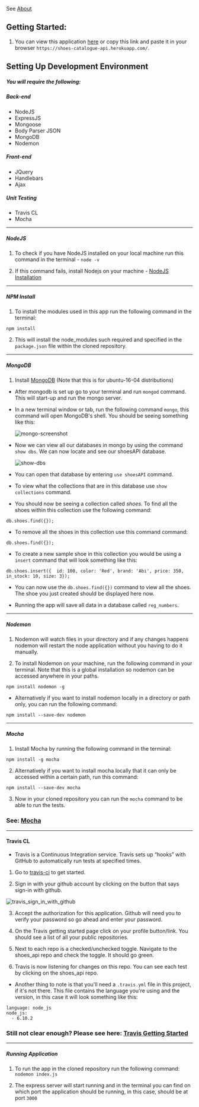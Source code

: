 See <a href="https://github.com/GarethW1994/shoes_api/tree/about">About</a>

## Getting Started:
1. You can view this application <a href="https://shoes-catalogue-api.herokuapp.com/">here</a> or copy this link and paste it in your browser `https://shoes-catalogue-api.herokuapp.com/`.



## Setting Up Development Environment
##### You will require the following:
##### Back-end
- NodeJS
- ExpressJS
- Mongoose
- Body Parser JSON
- MongoDB
- Nodemon

##### Front-end
- JQuery
- Handlebars
- Ajax

##### Unit Testing
- Travis CL
- Mocha
---

##### NodeJS
1. To check if you have NodeJS installed on your local machine run this command in the terminal - `node -v`

2. If this command fails, install Nodejs on your machine - <a href="">NodeJS Installation</a>

---

##### NPM Install
1. To install the modules used in this app run the following command in the terminal:
  ```
  npm install
  ```
2. This will install the node_modules such required and specified in the `package.json` file within the cloned repository.

---

##### MongoDB
1. Install <a href="https://www.digitalocean.com/community/tutorials/how-to-install-and-secure-mongodb-on-ubuntu-16-04"> MongoDB</a> (Note that this is for ubuntu-16-04    distributions)
- After mongodb is set up go to your terminal and run `mongod` command. This will start-up and run the mongo server.
- In a new terminal window or tab, run the following command `mongo`, this command will open MongoDB's shell. You should be seeing something like this:

  ![mongo-screenshot](https://user-images.githubusercontent.com/22448019/29771337-85aec57a-8bf3-11e7-80be-2ceb18da26f8.png)

- Now we can view all our databases in mongo by using the command `show dbs`. We can now locate and see our shoesAPI database.

  ![show-dbs](https://user-images.githubusercontent.com/22448019/29771899-58131884-8bf6-11e7-9399-231e7601fba7.png)

- You can open that database by entering `use shoesAPI` command.

- To view what the collections that are in this database use `show collections` command.

- You should now be seeing a collection called *shoes*. To find all the shoes within this collection use the following command:
```
db.shoes.find({});
```

- To remove all the shoes in this collection use this command command:

```
db.shoes.find({});
```

- To create a new sample shoe in this collection you would be using a `insert` command that will look something like this:
```
db.shoes.insert({  id: 100, color: 'Red', brand: 'Abi', price: 350, in_stock: 10, size: 3});
```
- You can now use the `db.shoes.find({})` command to view all the shoes. The shoe you just created should be displayed here now.

- Running the app will save all data in a database called `reg_numbers`.

---

##### Nodemon

1. Nodemon will watch files in your directory and if any changes happens nodemon will restart the node application without you having to do it manually.

2. To install Nodemon on your machine, run the following command in your terminal. Note that this is a global installation so nodemon can be accessed anywhere
in your paths.
```
npm install nodemon -g
```
- Alternatively if you want to install nodemon locally in a directory or path only, you can run the following command:
```
npm install --save-dev nodemon
```

---

##### Mocha
1. Install Mocha by running the following command in the terminal:
  ```
  npm install -g mocha
  ```
2. Alternatively if you want to install mocha locally that it can only be accessed within a certain path, run this command:
  ```
  npm install --save-dev mocha
  ```

3.  Now in your cloned repository you can run the `mocha` command to be able to run the tests.

### See: <a href="https://mochajs.org/">Mocha</a>
---
#### Travis CL
- Travis is a Continuous Integration service. Travis sets up “hooks” with GitHub to automatically run tests at specified times.

1. Go to <a href="https://travis-ci.org/">travis-ci</a> to get started.

2. Sign in with your github account by clicking on the button that says sign-in with github.

![travis_sign_in_with_github](https://user-images.githubusercontent.com/22448019/29770416-451ce66c-8bef-11e7-8063-b39e6c43c7d8.png)

3. Accept the authorization for this application. Github will need you to verify your password so go ahead and enter your password.

4. On the Travis getting started page click on your profile button/link. You should see a list of all your public repositories.

5. Next to each repo is a checked/unchecked toggle. Navigate to the shoes_api repo and check the toggle. It should go green.

6. Travis is now listening for changes on this repo. You can see each test by clicking on the shoes_api repo.

- Another thing to note is that you'll need a `.travis.yml` file in this project, if it's not there. This file contains the language you're using and the version,
in this case it will look something like this:
```
language: node_js
node_js:
  - 6.10.2
```
### Still not clear enough? Please see here: <a href="https://docs.travis-ci.com/user/getting-started/">Travis Getting Started</a>
---
##### Running Application
1. To run the app in the cloned repository run the following command: `nodemon index.js`

2. The express server will start running and in the terminal you can find on which port the application should be running, in this case, should be at port `3000`
